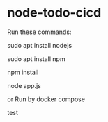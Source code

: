 # node-todo-cicd
Run these commands:

sudo apt install nodejs

sudo apt install npm

npm install

node app.js

or Run by docker compose

test
